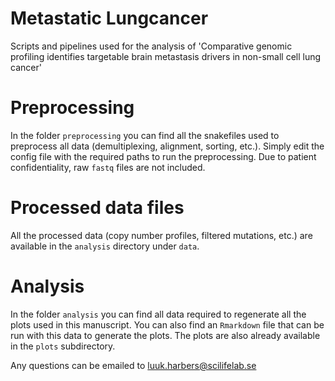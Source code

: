 # Metastatic Lungcancer
Scripts and pipelines used for the analysis of 'Comparative genomic profiling identifies targetable brain metastasis drivers in non-small cell lung cancer'

# Preprocessing
In the folder `preprocessing` you can find all the snakefiles used to preprocess all data (demultiplexing, alignment, sorting, etc.). Simply edit the config file with the required paths to run the preprocessing. Due to patient confidentiality, raw `fastq` files are not included. 

# Processed data files
All the processed data (copy number profiles, filtered mutations, etc.) are available in the `analysis` directory under `data`.

# Analysis
In the folder `analysis` you can find all data required to regenerate all the plots used in this manuscript. You can also find an `Rmarkdown` file that can be run with this data to generate the plots. The plots are also already available in the `plots` subdirectory. 

Any questions can be emailed to luuk.harbers@scilifelab.se

